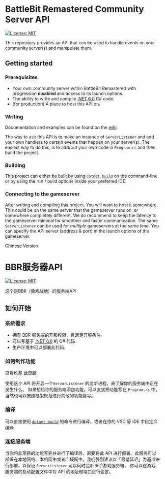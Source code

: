 # BattleBit Remastered Community Server API

 [![License: MIT](https://img.shields.io/badge/License-MIT-yellow.svg)](https://opensource.org/licenses/MIT)
 
This repository provides an API that can be used to handle events on your community server(s) and manipulate them.

## Getting started

### Prerequisites

- Your own community server within BattleBit Remastered with progression **disabled** and access to its launch options.
- The ability to write and compile [.NET 6.0](https://dotnet.microsoft.com/en-us/download/dotnet/6.0) C# code.
- (for production) A place to host this API on.

### Writing

Documentation and examples can be found on the [wiki](https://github.com/MrOkiDoki/BattleBit-Community-Server-API/wiki).


The way to use this API is to make an instance of `ServerListener` and add your own handlers to certain events that happen on your server(s).
The easiest way to do this, is to add/put your own code in `Program.cs` and then build the project.

### Building

This project can either be built by using [`dotnet build`](https://learn.microsoft.com/en-us/dotnet/core/tools/dotnet-build) on the command-line or by using the run / build options inside your preferred IDE.

### Connecting to the gameserver

After writing and compiling this project. You will want to host it somewhere. This could be on the same server that the gameserver runs on, or somewhere completely different. We do recommend to keep the latency to the gameserver minimal for smoother and faster communication. The same `ServerListener` can be used for *multiple* gameservers at the same time. You can specify the API server (address & port) in the launch options of the gameserver.

Chinese Version
# BBR服务器API

 [![License: MIT](https://img.shields.io/badge/License-MIT-yellow.svg)](https://opensource.org/licenses/MIT)
 
这个是BBR（像素战地）的服务端API

## 如何开始

### 系统需求

- 拥有 BBR 服务端的开服权限，且满足开服条件。
- 可以写基于 [.NET 6.0](https://dotnet.microsoft.com/en-us/download/dotnet/6.0) 的 C# 代码.
- 生产环境中可以部署此代码.

### 如何制作功能

查看维基 [此页面](https://github.com/MrOkiDoki/BattleBit-Community-Server-API/wiki).

使用这个 API 将开启一个`ServerListener` 的监听进程，来了解你的服务端中正在发生什么。
如果想给你的服务端添加功能，可以直接把功能写在 `Program.cs` 中，当然也可以按照框架规范进行其他的功能纂写。


### 编译

可以直接使用 [`dotnet build`](https://learn.microsoft.com/en-us/dotnet/core/tools/dotnet-build) 的命令进行编译，或者在你的 VSC 等 IDE 中自定义编译.

### 连接服务端

当你将此项目的功能写完并进行了编译后，需要将此 API 进行部署。此服务可以部署在本地网络、本机网络或者广域网中。我们强烈建议以「最低延迟」为基准进行部署，以保证 `ServerListener` 可以同时监听*多个*游戏服务端。
你可以在游戏服务端的启动配置文件中对 API 的地址和端口进行设定。
